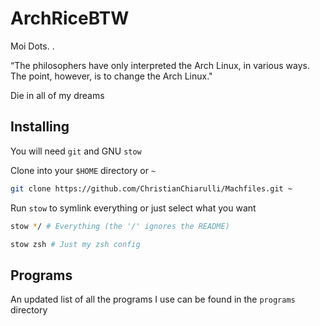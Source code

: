 # ArchRiceBTW
Moi Dots. . 

“The philosophers have only interpreted the Arch Linux, in various ways. The point, however, is to change the Arch Linux."


Die in all of my dreams


<!-- ![machfiles image](./machfiles.png) -->

## Installing

You will need `git` and GNU `stow`

Clone into your `$HOME` directory or `~`

```bash
git clone https://github.com/ChristianChiarulli/Machfiles.git ~
```

Run `stow` to symlink everything or just select what you want

```bash
stow */ # Everything (the '/' ignores the README)
```

```bash
stow zsh # Just my zsh config
```

## Programs

An updated list of all the programs I use can be found in the `programs` directory
